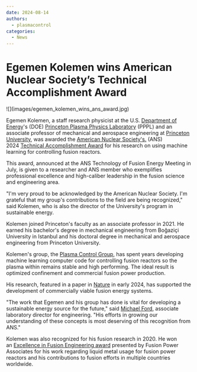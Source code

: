 ```yaml
---
date: 2024-08-14
authors:
  - plasmacontrol
categories:
  - News
---
```


# Egemen Kolemen wins American Nuclear Society’s Technical Accomplishment Award

<div class="post-title-image" markdown="span">
![](images/egemen_kolemen_wins_ans_award.jpg)
</div>

Egemen Kolemen, a staff research physicist at the U.S. [Department of Energy](https://www.energy.gov/)'s (DOE) [Princeton Plasma Physics Laboratory](https://www.pppl.gov/) (PPPL) and an associate professor of mechanical and aerospace engineering at [Princeton University](https://www.princeton.edu/), was awarded the [American Nuclear Society's.](https://www.ans.org/) (ANS) 2024 [Technical Accomplishment Award](https://fed.ans.org/awards/tarules/) for his research on using machine learning for controlling fusion reactors.

<!-- more --> 

This award, announced at the ANS Technology of Fusion Energy Meeting in July, is given to a researcher and ANS member who exemplifies professional excellence and high-caliber leadership in the fusion science and engineering area.

"I'm very proud to be acknowledged by the American Nuclear Society. I'm grateful that my group's contributions to the field are being recognized," said Kolemen, who is also the director of the University's program in sustainable energy. 

Kolemen joined Princeton's faculty as an associate professor in 2021. He earned his bachelor's degree in mechanical engineering from Boğaziçi University in Istanbul and his doctoral degree in mechanical and aerospace engineering from Princeton University. 

Kolemen's group, the [Plasma Control Group](https://control.princeton.edu/egemen-kolemen/), has spent years developing machine learning computer code for controlling fusion reactors so the plasma within remains stable and high performing. The ideal result is optimized confinement and commercial fusion power production. 

His research, featured in a paper in [Nature](https://www.nature.com/articles/s41586-024-07024-9) in early 2024, has supported the development of commercially viable fusion energy systems.

"The work that Egemen and his group has done is vital for developing a sustainable energy source for the future," said [Michael Ford](https://www.pppl.gov/michael-ford), associate laboratory director for engineering. "His efforts in growing our understanding of these concepts is most deserving of this recognition from ANS."

Kolemen was also recognized for his fusion research in 2020. He won an [Excellence in Fusion Engineering award](https://www.pppl.gov/news/2020/egemen-kolemen-wins-2020-excellence-fusion-engineering-award) presented by Fusion Power Associates for his work regarding liquid metal usage for fusion power reactors and his contributions to fusion efforts in multiple countries worldwide.